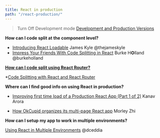 ```yaml
---
title: React in production
path: "/react-production/"
---
```


> Turn Off Development mode [Development and Production Versions](https://facebook.github.io/react/docs/installation.html#development-and-production-versions)


**How can I code split at the component level?**
* [Introducing React Loadable](https://medium.com/@thejameskyle/react-loadable-2674c59de178) James Kyle @thejameskyle
* [Impress Your Friends With Code Splitting in React](https://hackernoon.com/impress-your-friends-with-code-splitting-in-react-9f9a3ca2ae6e) Burke H✪lland @burkeholland

[**How can I code split using React Router?**](#spit-react-router)

*[Code Splitting with React and React Router](https://tylermcginnis.com/react-router-code-splitting)

**Where can I find good info on using React in production?**

* [Improving first time load of a Production React App (Part 1 of 2)](https://hackernoon.com/improving-first-time-load-of-a-production-react-app-part-1-of-2-e7494a7c7ab0#.2yvoqi46t) Kanav Arora

* [How OkCupid organizes its multi-page React app](https://tech.okcupid.com/how-okcupid-organizes-its-multi-page-react-app) Morley Zhi


**How can I setup my app to work in multiple environments?**

[Using React in Multiple Environments](https://daveceddia.com/multiple-environments-with-react) @dceddia
